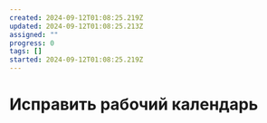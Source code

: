 ```yaml
---
created: 2024-09-12T01:08:25.219Z
updated: 2024-09-12T01:08:25.213Z
assigned: ""
progress: 0
tags: []
started: 2024-09-12T01:08:25.219Z
---
```


# Исправить рабочий календарь
